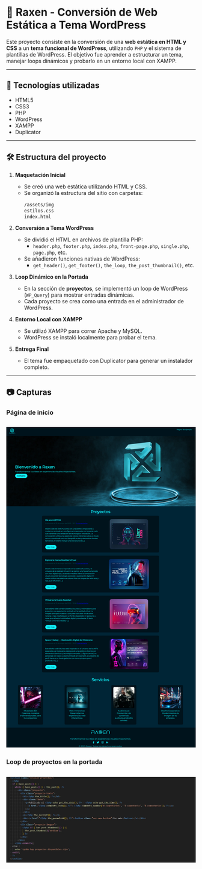 # 🎨 Raxen - Conversión de Web Estática a Tema WordPress

Este proyecto consiste en la conversión de una **web estática en HTML y CSS** a un **tema funcional de WordPress**, utilizando `PHP` y el sistema de plantillas de WordPress. El objetivo fue aprender a estructurar un tema, manejar loops dinámicos y probarlo en un entorno local con XAMPP.

---

## 🚀 Tecnologías utilizadas

- HTML5
- CSS3
- PHP
- WordPress
- XAMPP
- Duplicator

---

## 🛠️ Estructura del proyecto

1. **Maquetación Inicial**

   - Se creó una web estática utilizando HTML y CSS.
   - Se organizó la estructura del sitio con carpetas:
     ```
     /assets/img
     estilos.css
     index.html
     ```

2. **Conversión a Tema WordPress**

   - Se dividió el HTML en archivos de plantilla PHP:
     - `header.php`, `footer.php`, `index.php`, `front-page.php`, `single.php`, `page.php`, etc.
   - Se añadieron funciones nativas de WordPress:
     - `get_header()`, `get_footer()`, `the_loop`, `the_post_thumbnail()`, etc.

3. **Loop Dinámico en la Portada**

   - En la sección de **proyectos**, se implementó un loop de WordPress (`WP_Query`) para mostrar entradas dinámicas.
   - Cada proyecto se crea como una entrada en el administrador de WordPress.

4. **Entorno Local con XAMPP**

   - Se utilizó XAMPP para correr Apache y MySQL.
   - WordPress se instaló localmente para probar el tema.

5. **Entrega Final**
   - El tema fue empaquetado con Duplicator para generar un instalador completo.

---

## 📷 Capturas 

### Página de inicio

## ![Inicio de la web](tema_raxen_wordpress/assets/img/Capture-raxen_web.png)

### Loop de proyectos en la portada

## ![Loop dinámico](tema_raxen_wordpress/assets/img/captura_loop_wp.jpg)
